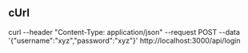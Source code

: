 ## cUrl

  curl --header "Content-Type: application/json" --request POST --data '{"username":"xyz","password":"xyz"}' http://localhost:3000/api/login

